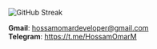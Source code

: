 

<div id="header" >
 
 

  
![GitHub Streak](http://github-readme-streak-stats.herokuapp.com?user=HossamMuhammedOmar&theme=dark&date_format=M%20j%5B%2C%20Y%5D)
   
 <b>Gmail</b>: hossamomardeveloper@gmail.com  
 <b>Telegram</b>: https://t.me/HossamOmarM <br/>

  
 

<!-- 
 ![Design and Technology](https://user-images.githubusercontent.com/49618856/223084647-add45df0-8bd9-4b54-9564-fe05d9a86a19.jpg)
 <b>Company</b>: https://www.nursecareercollege.com/ - https://www.nursebillboard.com/
[![Typing SVG](https://readme-typing-svg.demolab.com?font=Poppins&size=30&pause=1000&color=000000&background=FF141400&width=600&height=100&lines=Hello%2C+I'm+Hossam+Omar;I'm+a+JavaScript+developer+)](https://git.io/typing-svg)
<img src="https://user-images.githubusercontent.com/49618856/201556084-1d4445d3-0f23-4366-8978-76319bac8fff.png" width='18px'>
<img src="https://user-images.githubusercontent.com/49618856/201556321-35f1f4c1-439a-4f9f-8099-29e396b3165d.png" width='14px'>

 [![Typing SVG](https://readme-typing-svg.demolab.com?font=Mali&weight=500&size=30&pause=1000&color=0D2E3C&background=FF141400&vCenter=true&width=600&height=28&lines=Hello%2C+I'm+Hossam+Omar;I'm+a+front-end+developer)](https://git.io/typing-svg)
 
<img src="https://user-images.githubusercontent.com/49618856/188476055-c7ce2926-4dc4-461a-989e-995d77c03c47.png" width='200px'>

[![Top Langs](https://github-readme-stats.vercel.app/api/top-langs/?username=HossamMuhammedOmar&layout=compact&theme=vision-friendly-dark)](https://github.com/anuraghazra/github-readme-stats)  


![_______](https://user-images.githubusercontent.com/49618856/185707647-0166c8d1-b6ac-4c59-a58a-c9bac1711732.gif)
<h3>Be Creative</h3>
 -->
 
 </div>
 
<!-- 
<div id="header" align="center">
  
![kreatib](https://user-images.githubusercontent.com/49618856/174416413-3c11627e-a588-4293-ab79-9b3e73f69b79.png)



  
  [![Top Langs](https://github-readme-stats.vercel.app/api/top-langs/?username=HossamMuhammedOmar&layout=compact&theme=vision-friendly-dark)](https://github.com/anuraghazra/github-readme-stats)
  
  ![footer](https://user-images.githubusercontent.com/49618856/174416606-4f2010a2-2bca-4aed-83b5-3718204ff085.png)
  </div>
 -->
<!--
**HossamMuhammedOmar/HossamMuhammedOmar** is a ✨ _special_ ✨ repository because its `README.md` (this file) appears on your GitHub profile.
Here are some ideas to get you started:






- 🔭 I’m currently working on ...
- 🌱 I’m currently learning ...
- 👯 I’m looking to collaborate on ...
- 🤔 I’m looking for help with ...
- 💬 Ask me about ...
- 📫 How to reach me: ...
- 😄 Pronouns: ...
- ⚡ Fun fact: ...
-->
#
